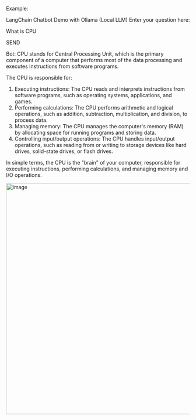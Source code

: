 


Example:

LangChain Chatbot Demo with Ollama (Local LLM)
Enter your question here:

What is CPU

SEND

Bot:
CPU stands for Central Processing Unit, which is the primary component of a computer that performs most of the data processing and executes instructions from software programs.

The CPU is responsible for:

1. Executing instructions: The CPU reads and interprets instructions from software programs, such as operating systems, applications, and games.
2. Performing calculations: The CPU performs arithmetic and logical operations, such as addition, subtraction, multiplication, and division, to process data.
3. Managing memory: The CPU manages the computer's memory (RAM) by allocating space for running programs and storing data.
4. Controlling input/output operations: The CPU handles input/output operations, such as reading from or writing to storage devices like hard drives, solid-state drives, or flash drives.

In simple terms, the CPU is the "brain" of your computer, responsible for executing instructions, performing calculations, and managing memory and I/O operations.



<img width="815" height="631" alt="image" src="https://github.com/user-attachments/assets/cece26ad-dff7-452a-9a99-43dd89cea326" />
